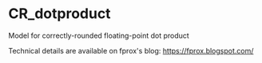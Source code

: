 # CR_dotproduct
Model for correctly-rounded floating-point dot product

Technical details are available on fprox's blog: https://fprox.blogspot.com/
